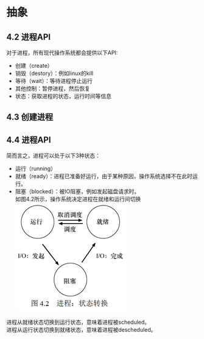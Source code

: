 # 抽象
## 4.2 进程API
对于进程，所有现代操作系统都会提供以下API:  
- 创建（create）
- 销毁（destory）：例如linux的kill
- 等待（wait）：等待进程停止运行
- 其他控制：暂停进程，然后恢复
- 状态：获取进程的状态，运行时间等信息
## 4.3 创建进程
## 4.4 进程API
简而言之，进程可以处于以下3种状态：
- 运行（running）
- 就绪（ready）：进程已准备好运行，由于某种原因，操作系统选择不在此时运行。
- 阻塞（blocked）：被IO阻塞，例如发起磁盘请求时。  
如图4.2所示，操作系统决定进程在就绪和运行间切换  
![process state](Chapter4/process_state_transition.png "process state")  

进程从就绪状态切换到运行状态，意味着进程被scheduled。  
进程从运行状态切换到就绪状态，意味着进程被descheduled。  